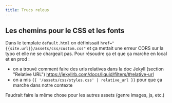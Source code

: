 ```yaml
---
title: Trucs relous
---
```



## Les chemins pour le CSS et les fonts
Dans le template `default.html` on définissait `href="{{site.url}}/assets/css/custom.css"` et ça mettait une erreur CORS sur la typo et elle ne se chargeait pas.
Pour résoudre ça et que ça marche en local et en prod : 
- on a trouvé comment faire des urls relatives dans la doc Jekyll (section "Relative URL") https://jekyllrb.com/docs/liquid/filters/#relative-url
- on a mis `{{ '/assets/css/styles.css' | relative_url }}` pour que ça marche dans notre contexte

Faudrait faire la même chose pour les autres assets (genre images, js, etc.)